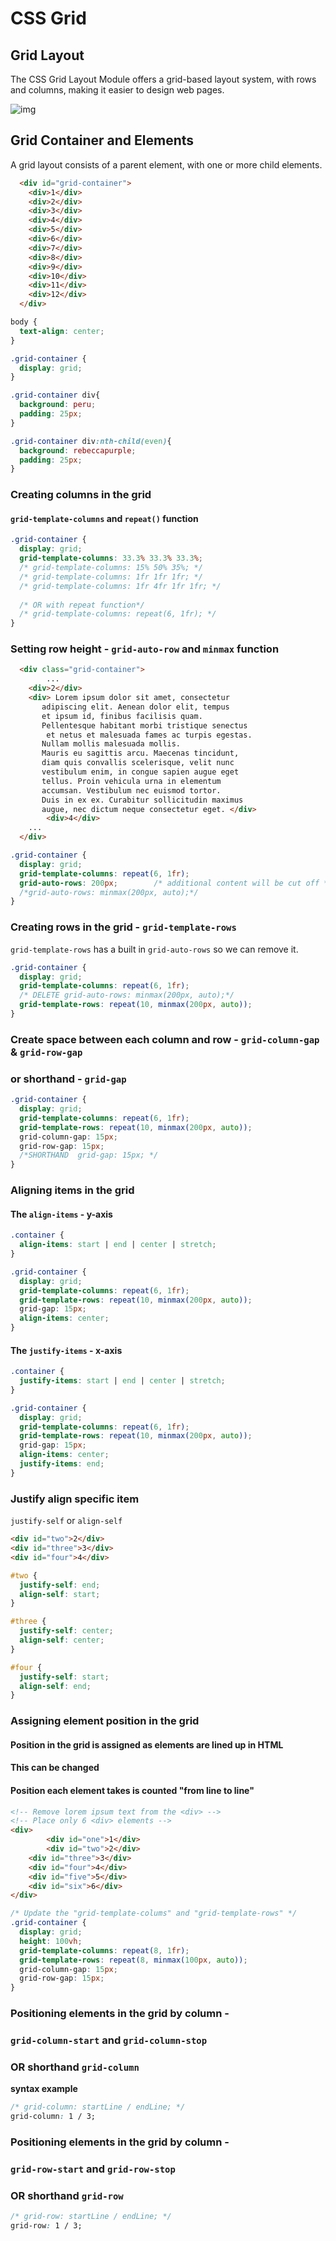 # CSS Grid

## Grid Layout

The CSS Grid Layout Module offers a grid-based layout system, with rows and columns, making it easier to design web pages.



![img](https://cdn-images-1.medium.com/max/1600/1*FClp4lVp5qsIi1wxOXAAbA.png)





## Grid Container and Elements

A grid layout consists of a parent element, with one or more child elements.



```html
  <div id="grid-container">
    <div>1</div>
    <div>2</div>
    <div>3</div>
    <div>4</div>
    <div>5</div>
    <div>6</div>
    <div>7</div>
    <div>8</div>
    <div>9</div>
    <div>10</div>
    <div>11</div>
    <div>12</div>
  </div>
```

```css
body {
  text-align: center;
}

.grid-container {
  display: grid;
}

.grid-container div{
  background: peru;
  padding: 25px;
}

.grid-container div:nth-child(even){
  background: rebeccapurple;
  padding: 25px;
}

```





### Creating columns in the grid



#### `grid-template-columns` and `repeat()` function

```css
.grid-container {
  display: grid;
  grid-template-columns: 33.3% 33.3% 33.3%;
  /* grid-template-columns: 15% 50% 35%; */
  /* grid-template-columns: 1fr 1fr 1fr; */
  /* grid-template-columns: 1fr 4fr 1fr 1fr; */
  
  /* OR with repeat function*/
  /* grid-template-columns: repeat(6, 1fr); */
}
```





### Setting row height - `grid-auto-row` and `minmax` function



```html
  <div class="grid-container">
		...
    <div>2</div>
    <div> Lorem ipsum dolor sit amet, consectetur
       adipiscing elit. Aenean dolor elit, tempus 
       et ipsum id, finibus facilisis quam. 
       Pellentesque habitant morbi tristique senectus
        et netus et malesuada fames ac turpis egestas.
       Nullam mollis malesuada mollis. 
       Mauris eu sagittis arcu. Maecenas tincidunt, 
       diam quis convallis scelerisque, velit nunc 
       vestibulum enim, in congue sapien augue eget 
       tellus. Proin vehicula urna in elementum 
       accumsan. Vestibulum nec euismod tortor. 
       Duis in ex ex. Curabitur sollicitudin maximus 
       augue, nec dictum neque consectetur eget. </div>
		<div>4</div>
    ...
  </div>
```



```css
.grid-container {
  display: grid;
  grid-template-columns: repeat(6, 1fr);
  grid-auto-rows: 200px;		/* additional content will be cut off */
  /*grid-auto-rows: minmax(200px, auto);*/
}
```





### Creating rows in the grid - `grid-template-rows`



`grid-template-rows` has a built in `grid-auto-rows` so we can remove it.

```css
.grid-container {
  display: grid;
  grid-template-columns: repeat(6, 1fr);
  /* DELETE grid-auto-rows: minmax(200px, auto);*/
  grid-template-rows: repeat(10, minmax(200px, auto));
}
```





### Create space between each column and row - `grid-column-gap` & `grid-row-gap`

### or shorthand - `grid-gap`

```css
.grid-container {
  display: grid;
  grid-template-columns: repeat(6, 1fr);
  grid-template-rows: repeat(10, minmax(200px, auto));
  grid-column-gap: 15px;
  grid-row-gap: 15px;
  /*SHORTHAND  grid-gap: 15px; */
}
```





### Aligning items in the grid

#### The `align-items`  - y-axis

```css
.container {
  align-items: start | end | center | stretch;
}
```



```css
.grid-container {
  display: grid;
  grid-template-columns: repeat(6, 1fr);
  grid-template-rows: repeat(10, minmax(200px, auto));
  grid-gap: 15px;
  align-items: center;
}
```



#### The `justify-items`  - x-axis

```css
.container {
  justify-items: start | end | center | stretch;
}
```



```css
.grid-container {
  display: grid;
  grid-template-columns: repeat(6, 1fr);
  grid-template-rows: repeat(10, minmax(200px, auto));
  grid-gap: 15px;
  align-items: center;
  justify-items: end;
}
```



### Justify align specific item

`justify-self` or `align-self`

```html
<div id="two">2</div>
<div id="three">3</div>
<div id="four">4</div>
```

```css
#two {
  justify-self: end;
  align-self: start;
}

#three {
  justify-self: center;
  align-self: center;
}

#four {
  justify-self: start;
  align-self: end;
}
```









### Assigning element position in the grid



#### Position in the grid is assigned as elements are lined up in HTML

#### This can be changed

#### Position each element takes is counted "from line to line"



```html
<!-- Remove lorem ipsum text from the <div> -->
<!-- Place only 6 <div> elements -->
<div>
		<div id="one">1</div>
		<div id="two">2</div>
    <div id="three">3</div>
    <div id="four">4</div>
    <div id="five">5</div>
    <div id="six">6</div>
</div>
```



```css
/* Update the "grid-template-colums" and "grid-template-rows" */
.grid-container {
  display: grid;
  height: 100vh;
  grid-template-columns: repeat(8, 1fr);
  grid-template-rows: repeat(8, minmax(100px, auto));
  grid-column-gap: 15px;
  grid-row-gap: 15px;
}
```





### Positioning elements in the grid by column -

###  `grid-column-start` and `grid-column-stop`

### OR shorthand `grid-column`



**syntax example**

```css
/* grid-column: startLine / endLine; */
grid-column: 1 / 3;
```



### Positioning elements in the grid by column -

### `grid-row-start` and `grid-row-stop`

### OR shorthand `grid-row`



```css
/* grid-row: startLine / endLine; */
grid-row: 1 / 3;
```

